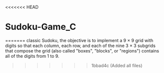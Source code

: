 <<<<<<< HEAD
# Sudoku-Game_C
=======
classic Sudoku, the objective is to implement a 9 × 9 grid with digits so that each column, each row, and each of the nine 3 × 3 subgrids 
that compose the grid (also called "boxes", "blocks", or "regions") contains all of the digits from 1 to 9.
>>>>>>> 1bbad4c (Added all files)
